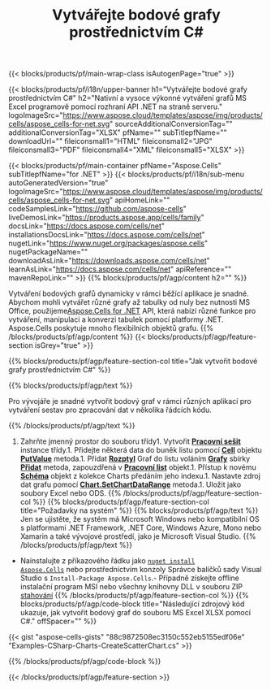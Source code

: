 ﻿---
title: Vytvářejte bodové grafy prostřednictvím C#
url: /cs/net/create-scatter-chart/
description: C# Ukázkový kód pro vytváření bodových grafů do aplikace Excel pomocí knihovny .NET. Tento kód použijte k vytvoření bodového grafu do MS Excel v rámci VB.NET, Asp.NET nebo jakékoli aplikace založené na .NET.
---
{{< blocks/products/pf/main-wrap-class isAutogenPage="true" >}}

{{< blocks/products/pf/i18n/upper-banner h1="Vytvářejte bodové grafy prostřednictvím C#" h2="Nativní a vysoce výkonné vytváření grafů MS Excel programově pomocí rozhraní API .NET na straně serveru." logoImageSrc="https://www.aspose.cloud/templates/aspose/img/products/cells/aspose_cells-for-net.svg" sourceAdditionalConversionTag="" additionalConversionTag="XLSX" pfName="" subTitlepfName="" downloadUrl="" fileiconsmall1="HTML" fileiconsmall2="JPG" fileiconsmall3="PDF" fileiconsmall4="XML" fileiconsmall5="XLSX" >}}

{{< blocks/products/pf/main-container pfName="Aspose.Cells" subTitlepfName="for .NET" >}}
{{< blocks/products/pf/i18n/sub-menu autoGeneratedVersion="true" logoImageSrc="https://www.aspose.cloud/templates/aspose/img/products/cells/aspose_cells-for-net.svg" apiHomeLink="" codeSamplesLink="https://github.com/aspose-cells" liveDemosLink="https://products.aspose.app/cells/family" docsLink="https://docs.aspose.com/cells/net" installationsDocsLink="https://docs.aspose.com/cells/net" nugetLink="https://www.nuget.org/packages/aspose.cells" nugetPackageName="" downloadAsLink="https://downloads.aspose.com/cells/net" learnAsLink="https://docs.aspose.com/cells/net" apiReference="" mavenRepoLink="" >}}
{{% blocks/products/pf/agp/content h2="" %}}

Vytváření bodových grafů dynamicky v rámci běžící aplikace je snadné. Abychom mohli vytvářet různé grafy až tabulky od nuly bez nutnosti MS Office, použijeme[Aspose.Cells for .NET](https://products.aspose.com/cells/net)  API, která nabízí různé funkce pro vytváření, manipulaci a konverzi tabulek pomocí platformy .NET. Aspose.Cells poskytuje mnoho flexibilních objektů grafu.
{{% /blocks/products/pf/agp/content %}}
{{< blocks/products/pf/agp/feature-section isGrey="true" >}}

{{% blocks/products/pf/agp/feature-section-col title="Jak vytvořit bodové grafy prostřednictvím C#" %}}

{{% blocks/products/pf/agp/text %}}

Pro vývojáře je snadné vytvořit bodový graf v rámci různých aplikací pro vytváření sestav pro zpracování dat v několika řádcích kódu.

{{% /blocks/products/pf/agp/text %}}

1. Zahrňte jmenný prostor do souboru třídy1. Vytvořit [**Pracovní sešit**](https://reference.aspose.com/cells/net/aspose.cells/workbook) instance třídy.1. Přidejte některá data do buněk listu pomocí [**Cell**](https://reference.aspose.com/cells/net/aspose.cells/cell) objektu [**PutValue**](https://reference.aspose.com/cells/net/aspose.cells/cell/methods/putvalue/index) metoda.1. Přidat [**Rozptyl**](https://reference.aspose.com/cells/net/aspose.cells.charts/charttype) Graf do listu voláním [**Grafy**](https://reference.aspose.com/cells/net/aspose.cells.charts/chartcollection) sbírky [**Přidat**](https://reference.aspose.com/cells/net/aspose.cells.charts/chartcollection/methods/add) metoda, zapouzdřená v [**Pracovní list**](https://reference.aspose.com/cells/net/aspose.cells/worksheet) objekt.1. Přístup k novému [**Schéma**](https://reference.aspose.com/cells/net/aspose.cells.charts/chart) objekt z kolekce Charts předáním jeho indexu.1. Nastavte zdroj dat grafu pomocí [**Chart.SetChartDataRange**](https://https://reference.aspose.com/cells/net/aspose.cells.charts/chart/methods/setchartdatarange) metoda.1. Uložit jako soubory Excel nebo ODS.
{{% /blocks/products/pf/agp/feature-section-col %}}
{{% blocks/products/pf/agp/feature-section-col title="Požadavky na systém" %}}
{{% blocks/products/pf/agp/text %}}
Jen se ujistěte, že systém má Microsoft Windows nebo kompatibilní OS s platformami .NET Framework, .NET Core, Windows Azure, Mono nebo Xamarin a také vývojové prostředí, jako je Microsoft Visual Studio.
{{% /blocks/products/pf/agp/text %}}
- Nainstalujte z příkazového řádku jako <code><a href="https://downloads.aspose.com/cells/net">nuget install Aspose.Cells</a></code> nebo prostřednictvím konzoly Správce balíčků sady Visual Studio s <code>Install-Package Aspose.Cells</code>.- Případně získejte offline instalační program MSI nebo všechny knihovny DLL v souboru ZIP <a href="https://downloads.aspose.com/cells/net">stahování</a>
{{% /blocks/products/pf/agp/feature-section-col %}}
{{% blocks/products/pf/agp/code-block title="Následující zdrojový kód ukazuje, jak vytvořit bodový graf do souboru MS Excel XLSX pomocí C#." offSpacer="" %}}

{{< gist "aspose-cells-gists" "88c9872508ec3150c552eb5155edf06e" "Examples-CSharp-Charts-CreateScatterChart.cs" >}}

{{% /blocks/products/pf/agp/code-block %}}

{{< /blocks/products/pf/agp/feature-section >}}

<!-- aboutfile Starts -->
